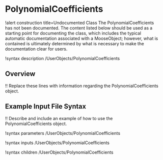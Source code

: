 # PolynomialCoefficients

!alert construction title=Undocumented Class
The PolynomialCoefficients has not been documented. The content listed below should be used as a starting point for
documenting the class, which includes the typical automatic documentation associated with a
MooseObject; however, what is contained is ultimately determined by what is necessary to make the
documentation clear for users.

!syntax description /UserObjects/PolynomialCoefficients

## Overview

!! Replace these lines with information regarding the PolynomialCoefficients object.

## Example Input File Syntax

!! Describe and include an example of how to use the PolynomialCoefficients object.

!syntax parameters /UserObjects/PolynomialCoefficients

!syntax inputs /UserObjects/PolynomialCoefficients

!syntax children /UserObjects/PolynomialCoefficients
